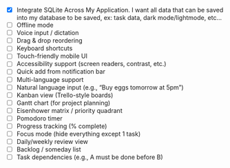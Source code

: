 - [x] Integrate SQLite Across My Application. I want all data that can be saved into my database to be saved, ex: task data, dark mode/lightmode, etc...
- [ ] Offline mode
- [ ] Voice input / dictation
- [ ] Drag & drop reordering
- [ ] Keyboard shortcuts
- [ ] Touch-friendly mobile UI
- [ ] Accessibility support (screen readers, contrast, etc.)
- [ ] Quick add from notification bar
- [ ] Multi-language support
- [ ] Natural language input (e.g., “Buy eggs tomorrow at 5pm”)
- [ ] Kanban view (Trello-style boards)
- [ ] Gantt chart (for project planning)
- [ ] Eisenhower matrix / priority quadrant
- [ ] Pomodoro timer
- [ ] Progress tracking (% complete)
- [ ] Focus mode (hide everything except 1 task)
- [ ] Daily/weekly review view
- [ ] Backlog / someday list
- [ ] Task dependencies (e.g., A must be done before B)
